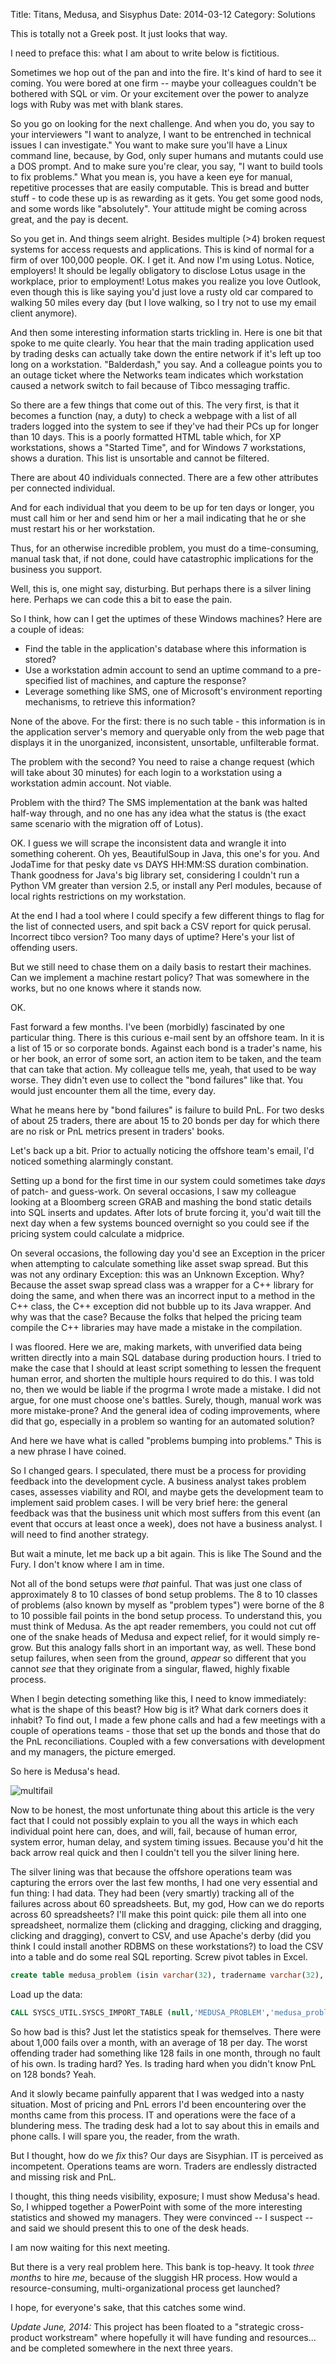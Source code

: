 Title: Titans, Medusa, and Sisyphus 
Date: 2014-03-12 
Category: Solutions
 
This is totally not a Greek post. It just looks that way.

I need to preface this: what I am about to write below is fictitious.

Sometimes we hop out of the pan and into the fire. It's kind of hard to see it coming. You were bored at one firm -- maybe your colleagues couldn't be bothered with SQL or vim. Or your excitement over the power to analyze logs with Ruby was met with blank stares.

So you go on looking for the next challenge. And when you do, you say to your interviewers "I want to analyze, I want to be entrenched in technical issues I can investigate." You want to make sure you'll have a Linux command line, because, by God, only super humans and mutants could use a DOS prompt. And to make sure you're clear, you say, "I want to build tools to fix problems." What you mean is, you have a keen eye for manual, repetitive processes that are easily computable. This  is bread and butter stuff - to code these up is as rewarding as it gets. You get some good nods, and some words like "absolutely". Your attitude might be coming across great, and the pay is decent.

So you get in. And things seem alright. Besides multiple (>4) broken request systems for access requests and applications. This is kind of normal for a firm of over 100,000 people. OK. I get it. And now I'm using Lotus. Notice, employers! It should be legally obligatory to disclose Lotus usage in the workplace, prior to employment! Lotus makes you realize you love Outlook, even though this is like saying you'd just love a rusty old car compared to walking 50 miles every day (but I love walking, so I try not to use my email client anymore).

And then some interesting information starts trickling in. Here is one bit that spoke to me quite clearly. You hear that the main trading application used by trading desks can actually take down the entire network if it's left up too long on a workstation. "Balderdash," you say. And a colleague points you to an outage ticket where the Networks team indicates which workstation caused a network switch to fail because of Tibco messaging traffic.

So there are a few things that come out of this. The very first, is that it becomes a function (nay, a duty) to check a webpage with a list of all traders logged into the system to see if they've had their PCs up for longer than 10 days. This is a poorly formatted HTML table which, for XP workstations, shows a "Started Time", and for Windows 7 workstations, shows a duration. This list is unsortable and cannot be filtered.

There are about 40 individuals connected. There are a few other attributes per connected individual.

And for each individual that you deem to be up for ten days or longer, you must call him or her and send him or her a mail indicating that he or she must restart his or her workstation.

Thus, for an otherwise incredible problem, you must do a time-consuming, manual task that, if not done, could have catastrophic implications for the business you support.

Well, this is, one might say, disturbing. But perhaps there is a silver lining here. Perhaps we can code this a bit to ease the pain.

So I think, how can I get the uptimes of these Windows machines? Here are a couple of ideas:

* Find the table in the application's database where this information is stored?
* Use a workstation admin account to send an uptime command to a pre-specified list of machines, and capture the response?
* Leverage something like SMS, one of Microsoft's environment reporting mechanisms, to retrieve this information?

None of the above. For the first: there is no such table - this information is in the application server's memory and queryable only from the web page that displays it in the unorganized, inconsistent, unsortable, unfilterable format.

The problem with the second? You need to raise a change request (which will take about 30 minutes) for each login to a workstation using a workstation admin account. Not viable.

Problem with the third? The SMS implementation at the bank was halted half-way through, and no one has any idea what the status is (the exact same scenario with the migration off of Lotus).

OK. I guess we will scrape the inconsistent data and wrangle it into something coherent. Oh yes, BeautifulSoup in Java, this one's for you. And JodaTime for that pesky date vs DAYS HH:MM:SS duration combination. Thank goodness for Java's big library set, considering I couldn't run a Python VM greater than version 2.5, or install any Perl modules, because of local rights restrictions on my workstation.

At the end I had a tool where I could specify a few different things to flag for the list of connected users, and spit back a CSV report for quick perusal. Incorrect tibco version? Too many days of uptime? Here's your list of offending users.

But we still need to chase them on a daily basis to restart their machines. Can we implement a machine restart policy? That was somewhere in the works, but no one knows where it stands now.

OK.

Fast forward a few months. I've been (morbidly) fascinated by one particular thing. There is this curious e-mail sent by an offshore team. In it is a list of 15 or so corporate bonds. Against each bond is a trader's name, his or her book, an error of some sort, an action item to be taken, and the team that can take that action. My colleague tells me, yeah, that used to be way worse. They didn't even use to collect the "bond failures" like that. You would just encounter them all the time, every day.

What he means here by "bond failures" is failure to build PnL. For two desks of about 25 traders, there are about 15 to 20 bonds per day for which there are no risk or PnL metrics present in traders' books.

Let's back up a bit. Prior to actually noticing the offshore team's email, I'd noticed something alarmingly constant.

Setting up a bond for the first time in our system could sometimes take *days* of patch- and guess-work. On several occasions, I saw my colleague looking at a Bloomberg screen GRAB and mashing the bond static details into SQL inserts and updates. After lots of brute forcing it, you'd wait till the next day when a few systems bounced overnight so you could see if the pricing system could calculate a midprice.

On several occasions, the following day you'd see an Exception in the pricer when attempting to calculate something like asset swap spread. But this was not any ordinary Exception: this was an Unknown Exception. Why? Because the asset swap spread class was a wrapper for a C++ library for doing the same, and when there was an incorrect input to a method in the C++ class, the C++ exception did not bubble up to its Java wrapper. And why was that the case? Because the folks that helped the pricing team compile the C++ libraries may have made a mistake in the compilation.

I was floored. Here we are, making markets, with unverified data being written directly into a main SQL database during production hours. I tried to make the case that I should at least script something to lessen the frequent human error, and shorten the multiple hours required to do this. I was told no, then we would be liable if the progrma I wrote made a mistake. I did not argue, for one must choose one's battles. Surely, though, manual work was more mistake-prone? And the general idea of coding improvements, where did that go, especially in a problem so wanting for an automated solution?

And here we have what is called "problems bumping into problems." This is a new phrase I have coined.

So I changed gears. I speculated, there must be a process for providing feedback into the development cycle. A business analyst takes problem cases, assesses viability and ROI, and maybe gets the development team to implement said problem cases. I will be very brief here: the general feedback was that the business unit which most suffers from this event (an event that occurs at least once a week), does not have a business analyst. I will need to find another strategy.

But wait a minute, let me back up a bit again. This is like The Sound and the Fury. I don't know where I am in time.

Not all of the bond setups were *that* painful. That was just one class of approximately 8 to 10 classes of bond setup problems. The 8 to 10 classes of problems (also known by myself as "problem types") were borne of the 8 to 10 possible fail points in the bond setup process. To understand this, you must think of Medusa. As the apt reader remembers, you could not cut off one of the snake heads of Medusa and expect relief, for it would simply re-grow. But this analogy falls short in an important way, as well. These bond setup failures, when seen from the ground, *appear* so different that you cannot *see* that they originate from a singular, flawed, highly fixable process.

When I begin detecting something like this, I need to know immediately: what is the shape of this beast? How big is it? What dark corners does it inhabit? To find out, I made a few phone calls and had a few meetings with a couple of operations teams - those that set up the bonds and those that do the PnL reconciliations. Coupled with a few conversations with development and my managers, the picture emerged.

So here is Medusa's head.

![multifail](../images/multifail.png)

Now to be honest, the most unfortunate thing about this article is the very fact that I could not possibly explain to you all the ways in which each individual point here can, does, and will, fail, because of human error, system error, human delay, and system timing issues. Because you'd hit the back arrow real quick and then I couldn't tell you the silver lining here.

The silver lining was that because the offshore operations team was capturing the errors over the last few months, I had one very essential and fun thing: I had data. They had been (very smartly) tracking all of the failures across about 60 spreadsheets. But, my god, How can we do reports across 60 spreadsheets? I'll make this point quick: pile them all into one spreadsheet, normalize them (clicking and dragging, clicking and dragging, clicking and dragging), convert to CSV, and use Apache's derby (did you think I could install another RDBMS on these workstations?) to load the CSV into a table and do some real SQL reporting. Screw pivot tables in Excel.

```sql
create table medusa_problem (isin varchar(32), tradername varchar(32), failcode varchar(32) ... );
```

Load up the data:

```sql
CALL SYSCS_UTIL.SYSCS_IMPORT_TABLE (null,'MEDUSA_PROBLEM','medusa_problem_collated.csv',';',null,null,0);
```

So how bad is this? Just let the statistics speak for themselves. There were about 1,000 fails over a month, with an average of 18 per day. The worst offending trader had something like 128 fails in one month, through no fault of his own. Is trading hard? Yes. Is trading hard when you didn't know PnL on 128 bonds? Yeah.

And it slowly became painfully apparent that I was wedged into a nasty situation. Most of pricing and PnL errors I'd been encountering over the months came from this process. IT and operations were the face of a blundering mess. The trading desk had a lot to say about this in emails and phone calls. I will spare you, the reader, from the wrath.

But I thought, how do we *fix* this? Our days are Sisyphian. IT is perceived as incompetent. Operations teams are worn. Traders are endlessly distracted and missing risk and PnL.

I thought, this thing needs visibility, exposure; I must show Medusa's head. So, I whipped together a PowerPoint with some of the more interesting statistics and showed my managers. They were convinced -- I suspect -- and said we should present this to one of the desk heads.

I am now waiting for this next meeting.

But there is a very real problem here. This bank is top-heavy. It took *three months* to hire *me*, because of the sluggish HR process. How would a resource-consuming, multi-organizational process get launched?

I hope, for everyone's sake, that this catches some wind.
 
*Update June, 2014:* This project has been floated to a "strategic cross-product workstream" where hopefully it will have funding and resources... and be completed somewhere in the next three years.

